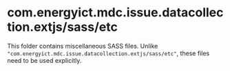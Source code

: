 # com.energyict.mdc.issue.datacollection.extjs/sass/etc

This folder contains miscellaneous SASS files. Unlike `"com.energyict.mdc.issue.datacollection.extjs/sass/etc"`, these files
need to be used explicitly.
